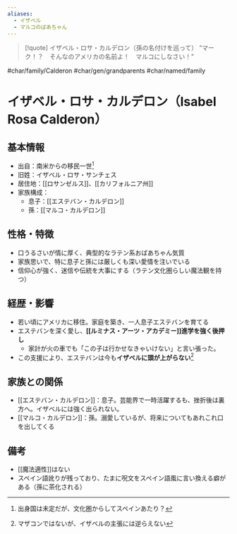 ```yaml
---
aliases:
  - イザベル
  - マルコのばあちゃん
---
```

> [!quote] イザベル・ロサ・カルデロン（孫の名付けを巡って）
“マーク！？　そんなのアメリカの名前よ！　マルコにしなさい！”  


 #char/family/Calderon  #char/gen/grandparents #char/named/family 
# イザベル・ロサ・カルデロン（Isabel Rosa Calderon）

## 基本情報
- 出自：南米からの移民一世[^2]
- 旧姓：イザベル・ロサ・サンチェス
- 居住地：[[ロサンゼルス]]、[[カリフォルニア州]]
- 家族構成：
  - 息子：[[エステバン・カルデロン]]
  - 孫：[[マルコ・カルデロン]]

## 性格・特徴
- 口うるさいが情に厚く、典型的なラテン系おばあちゃん気質
- 家族思いで、特に息子と孫には厳しくも深い愛情を注いでいる
- 信仰心が強く、迷信や伝統を大事にする（ラテン文化圏らしい魔法観を持つ）

## 経歴・影響
- 若い頃にアメリカに移住。家庭を築き、一人息子エステバンを育てる
- エステバンを深く愛し、**[[ルミナス・アーツ・アカデミー]]進学を強く後押し**
    - 家計が火の車でも「この子は行かせなきゃいけない」と言い張った。
- この支援により、エステバンは今も**イザベルに頭が上がらない**[^1]

## 家族との関係
- [[エステバン・カルデロン]]：息子。芸能界で一時活躍するも、挫折後は裏方へ。イザベルには強く出られない。
- [[マルコ・カルデロン]]：孫。溺愛しているが、将来についてもあれこれ口を出してくる

## 備考
- [[魔法適性]]はない
- スペイン語訛りが残っており、たまに呪文をスペイン語風に言い換える癖がある（孫に茶化される）

[^1]: マザコンではないが、イザベルの主張には逆らえない

[^2]: 出身国は未定だが、文化圏からしてスペインあたり？
